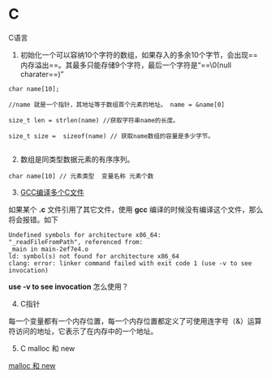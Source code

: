 # C
C语言

1. 初始化一个可以容纳10个字符的数组，如果存入的多余10个字节，会出现==内存溢出==。其最多只能存储9个字符，最后一个字符是“==\0(null charater==)”
```
char name[10]; 

//name 就是一个指针，其地址等于数组首个元素的地址。 name = &name[0]

size_t len = strlen(name) //获取字符串name的长度。

size_t size =  sizeof(name) // 获取name数组的容量是多少字节。


```


2. 数组是同类型数据元素的有序序列。

```
char name[10] // 元素类型  变量名称 元素个数
```

3. [GCC编译多个C文件](http://www.cnblogs.com/hdchild/archive/2009/11/07/1598178.html)


如果某个 **.c** 文件引用了其它文件，使用 **gcc** 编译的时候没有编译这个文件，那么将会报错。如下
```
Undefined symbols for architecture x86_64:
"_readFileFromPath", referenced from:
_main in main-2ef7e4.o
ld: symbol(s) not found for architecture x86_64
clang: error: linker command failed with exit code 1 (use -v to see invocation)

```
**use -v to see invocation** 怎么使用？

4. C指针

每一个变量都有一个内存位置，每一个内存位置都定义了可使用连字号（&）运算符访问的地址，它表示了在内存中的一个地址。

5. C malloc 和 new

[malloc 和 new](http://blog.csdn.net/xlhcgd/article/details/50814597/)
